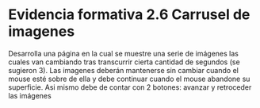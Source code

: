 # Evidencia formativa 2.6 Carrusel de imagenes

Desarrolla una página en la cual se muestre una serie de imágenes las cuales van cambiando tras transcurrir cierta cantidad de segundos (se sugieron 3). Las imagenes deberán mantenerse sin cambiar cuando el mouse esté sobre de ella y debe continuar cuando el mouse abandone su superficie. Asi mismo debe de contar con 2 botones: avanzar y retroceder las imágenes
